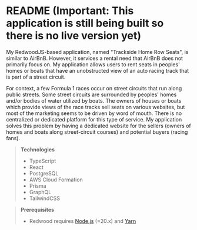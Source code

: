 # README (Important: This application is still being built so there is no live version yet)

My RedwoodJS-based application, named "Trackside Home Row Seats", is similar to AirBnB. However, it services a rental need that AirBnB does not primarily focus on. My application allows users to rent seats in peoples' homes or boats that have an unobstructed view of an auto racing track that is part of a street circuit. 

For context, a few Formula 1 races occur on street circuits that run along public streets. Some street circuits are surrounded by peoples' homes and/or bodies of water utilized by boats. The owners of houses or boats which provide views of the race tracks sell seats on various websites, but most of the marketing seems to be driven by word of mouth. There is no centralized or dedicated platform for this type of service. My application solves this problem by having a dedicated website for the sellers (owners of homes and boats along street-circuit courses) and potential buyers (racing fans).

> **Technologies**
> 
> - TypeScript
> - React
> - PostgreSQL
> - AWS Cloud Formation
> - Prisma
> - GraphQL
> - TailwindCSS

> **Prerequisites**
>
> - Redwood requires [Node.js](https://nodejs.org/en/) (=20.x) and [Yarn](https://yarnpkg.com/)
